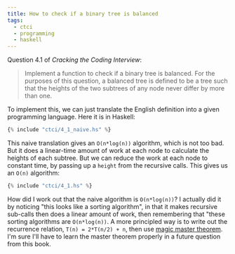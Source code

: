```yaml
---
title: How to check if a binary tree is balanced
tags:
  - ctci
  - programming
  - haskell
---
```


Question 4.1 of _Cracking the Coding Interview_:

> Implement a function to check if a binary tree is balanced. 
> For the purposes of this question,
> a balanced tree is defined to be a tree such that 
> the heights of the two subtrees of any node never differ by more than one.

To implement this,
we can just translate the English definition
into a given programming language.
Here it is in Haskell:

```haskell
{% include "ctci/4_1_naive.hs" %}
```

This naive translation gives an `O(n*log(n))` algorithm,
which is not too bad.
But it does a linear-time amount of work at each node
to calculate the heights of each subtree.
But we can reduce the work at each node to constant time,
by passing up a `height` from the recursive calls.
This gives us an `O(n)` algorithm:

```haskell
{% include "ctci/4_1.hs" %}
```

How did I work out that the naive algorithm is `O(n*log(n))`?
I actually did it by noticing "this looks like a sorting algorithm",
in that it makes recursive sub-calls then does a linear amount of work,
then remembering that "these sorting algorithms are `O(n*log(n))`.
A more principled way is to write out the recurrence relation,
`T(n) = 2*T(n/2) + n`,
then use [magic master theorem](https://www.nayuki.io/page/master-theorem-solver-javascript).
I'm sure I'll have to learn the master theorem properly in a future question from this book.
